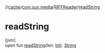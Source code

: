 //[cache](../../../index.md)/[com.sun.media](../index.md)/[RIFFReader](index.md)/[readString](read-string.md)

# readString

[jvm]\
open fun [readString](read-string.md)(len: [Int](https://kotlinlang.org/api/latest/jvm/stdlib/kotlin/-int/index.html)): [String](https://docs.oracle.com/javase/8/docs/api/java/lang/String.html)
